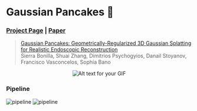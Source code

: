 # Gaussian Pancakes 🥞

### [Project Page]() | [Paper]() 

> [Gaussian Pancakes: Geometrically-Regularized 3D Gaussian Splatting for Realistic Endoscopic Reconstruction](https://arxiv.org/)  
> Sierra Bonilla, Shuai Zhang, Dimitrios Psychogyios, Danail Stoyanov, Francisco Vasconcelos, Sophia Bano

<p align="center">
  <img src="images/example2.gif" alt="Alt text for your GIF">
</p>

### Pipeline
![pipeline](images/Method_lightmode.png#gh-light-mode-only)
![pipeline](images/Method_darkmode.png#gh-dark-mode-only)
